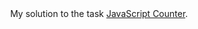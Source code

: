 <div align="center">
   My solution to the task <a href="https://mystifying-joliot-4a2839.netlify.app/" target="_blank">JavaScript Counter</a>.
</div>

